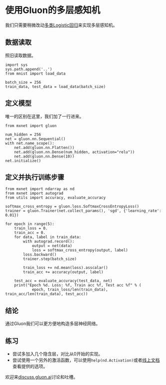 # 使用Gluon的多层感知机

我们只需要稍微改动[多类Logistic回归](../chapter01_crashcourse/softmax-regression-gluon.md)来实现多层感知机。

## 数据读取

照旧读取数据。

```{.python .input  n=4}
import sys
sys.path.append('..')
from mnist import load_data

batch_size = 256
train_data, test_data = load_data(batch_size)
```

## 定义模型

唯一的区别在这里，我们加了一行进来。

```{.python .input  n=5}
from mxnet import gluon

num_hidden = 256
net = gluon.nn.Sequential()
with net.name_scope():
    net.add(gluon.nn.Flatten())
    net.add(gluon.nn.Dense(num_hidden, activation="relu"))
    net.add(gluon.nn.Dense(10))
net.initialize()
```

## 定义并执行训练步骤

```{.python .input  n=6}
from mxnet import ndarray as nd
from mxnet import autograd
from utils import accuracy, evaluate_accuracy

softmax_cross_entropy = gluon.loss.SoftmaxCrossEntropyLoss()
trainer = gluon.Trainer(net.collect_params(), 'sgd', {'learning_rate': 0.01})

for epoch in range(5):
    train_loss = 0.
    train_acc = 0.
    for data, label in train_data:
        with autograd.record():
            output = net(data)
            loss = softmax_cross_entropy(output, label)
        loss.backward()
        trainer.step(batch_size)

        train_loss += nd.mean(loss).asscalar()
        train_acc += accuracy(output, label)

    test_acc = evaluate_accuracy(test_data, net)
    print("Epoch %d. Loss: %f, Train acc %f, Test acc %f" % (
            epoch, train_loss/len(train_data), train_acc/len(train_data), test_acc))
```

## 结论

通过Gluon我们可以更方便地构造多层神经网络。

## 练习

- 尝试多加入几个隐含层，对比从0开始的实现。
- 尝试使用一个另外的激活函数，可以使用`help(nd.Activation)`或者[线上文档](https://mxnet.apache.org/api/python/ndarray.html#mxnet.ndarray.Activation)查看提供的选项。

欢迎来[discuss.gluon.ai](http://discuss.gluon.ai)讨论和吐槽。
